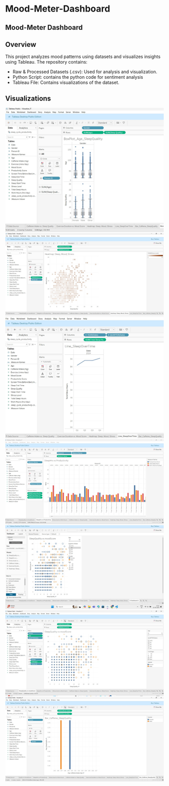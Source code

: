# Mood-Meter-Dashboard
## Mood-Meter Dashboard
## Overview  
This project analyzes mood patterns using datasets and visualizes insights using Tableau. The repository contains:

- Raw & Processed Datasets (.csv): Used for analysis and visualization.  
- Python Script: contains the python code for sentiment analysis  
- Tableau File: Contains visualizations of the dataset.  
 

## Visualizations  
![BoxPlot](BoxPlot_Age_SleepQuality.jpg)
![Heatmap](Heatmap.jpg)
![Line Sleep](Line_SleepOverTime.jpg)
![Sleep Hrs vs Productivity](SleepHrs_vs_Productivity.jpg)
![SleepQuality vs MoodScore](SleepQuality_vs_MoodScore.jpg)
![SleepQuality vs MoodScore 2](SleepQuality_vs_MoodScore_2.jpg)
![Bar Caffeine vs SleepQuality](bar_caffeine_sleepQuality.jpg)

 
